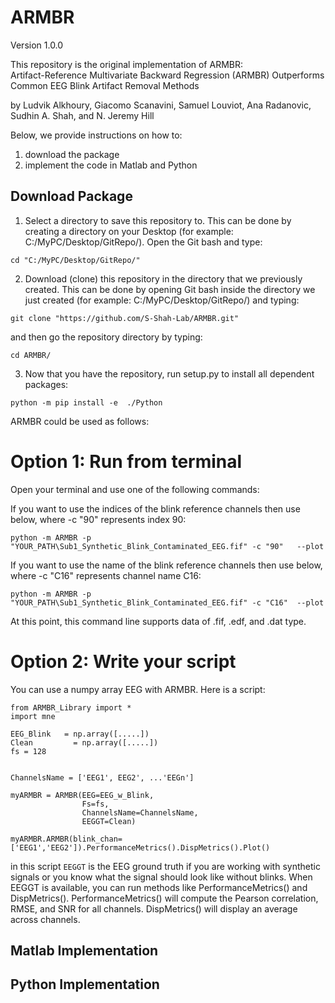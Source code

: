 # ARMBR
Version 1.0.0 

This repository is the original implementation of ARMBR:    
Artifact-Reference Multivariate Backward Regression (ARMBR) Outperforms Common EEG Blink Artifact Removal Methods

by Ludvik Alkhoury, Giacomo Scanavini, Samuel Louviot, Ana Radanovic, Sudhin A. Shah, and N. Jeremy Hill

Below, we provide instructions on how to: 
1) download the package 
2) implement the code in Matlab and Python

## Download Package
1) Select a directory to save this repository to. This can be done by creating a directory on your Desktop (for example: C:/MyPC/Desktop/GitRepo/).
Open the Git bash and type:
```
cd "C:/MyPC/Desktop/GitRepo/"
```

2) Download (clone) this repository in the directory that we previously created. This can be done by opening Git bash inside the directory we just created (for example: C:/MyPC/Desktop/GitRepo/) and typing:
```
git clone "https://github.com/S-Shah-Lab/ARMBR.git"
```
and then go the repository directory by typing:
```
cd ARMBR/
```

3) Now that you have the repository, run setup.py to install all dependent packages:
```
python -m pip install -e  ./Python
```


ARMBR could be used as follows:

# Option 1: Run from terminal
Open your terminal and use one of the following commands:

If you want to use the indices of the blink reference channels then use below, where -c "90" represents index 90: 
```
python -m ARMBR -p "YOUR_PATH\Sub1_Synthetic_Blink_Contaminated_EEG.fif" -c "90"   --plot
```

If you want to use the name of the blink reference channels then use below, where -c "C16" represents channel name C16: 
```
python -m ARMBR -p "YOUR_PATH\Sub1_Synthetic_Blink_Contaminated_EEG.fif" -c "C16"  --plot
```
At this point, this command line supports data of .fif, .edf, and .dat type.


# Option 2: Write your script
You can use a numpy array EEG with ARMBR. Here is a script:

```
from ARMBR_Library import *
import mne

EEG_Blink	= np.array([.....])
Clean		  = np.array([.....])
fs = 128


ChannelsName = ['EEG1', EEG2', ...'EEGn']

myARMBR = ARMBR(EEG=EEG_w_Blink,
                Fs=fs,
                ChannelsName=ChannelsName,
                EEGGT=Clean)

myARMBR.ARMBR(blink_chan=['EEG1','EEG2']).PerformanceMetrics().DispMetrics().Plot()

```
in this script `EEGGT` is the EEG ground truth if you are working with synthetic signals or you know what the signal should look like without blinks.
When EEGGT is available, you can run methods like PerformanceMetrics() and DispMetrics(). PerformanceMetrics() will compute the Pearson correlation, RMSE, and SNR for all channels. DispMetrics() will display an average across channels.

## Matlab Implementation 



## Python Implementation
